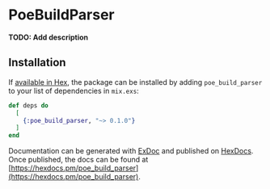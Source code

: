 # PoeBuildParser

**TODO: Add description**

## Installation

If [available in Hex](https://hex.pm/docs/publish), the package can be installed
by adding `poe_build_parser` to your list of dependencies in `mix.exs`:

```elixir
def deps do
  [
    {:poe_build_parser, "~> 0.1.0"}
  ]
end
```

Documentation can be generated with [ExDoc](https://github.com/elixir-lang/ex_doc)
and published on [HexDocs](https://hexdocs.pm). Once published, the docs can
be found at [https://hexdocs.pm/poe_build_parser](https://hexdocs.pm/poe_build_parser).

